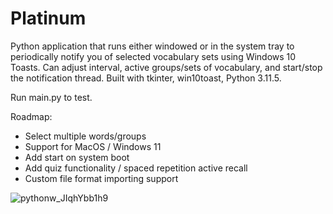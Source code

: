 # Platinum

Python application that runs either windowed or in the system tray to periodically notify you of selected vocabulary sets using Windows 10 Toasts. Can adjust interval, active groups/sets of vocabulary, and start/stop the notification thread. Built with tkinter, win10toast, Python 3.11.5.

Run main.py to test.

Roadmap:
- Select multiple words/groups
- Support for MacOS / Windows 11
- Add start on system boot
- Add quiz functionality / spaced repetition active recall
- Custom file format importing support
 
![pythonw_JIqhYbb1h9](https://github.com/seanbeaulieu/platinum/assets/54913639/9bbcacc9-e54d-4ac6-8211-37154ad85b36)
